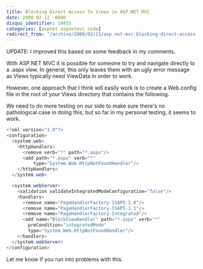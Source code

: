 ```yaml
---
title: Blocking Direct Access To Views in ASP.NET MVC
date: 2008-02-12 -0800
disqus_identifier: 18455
categories: [aspnet aspnetmvc code]
redirect_from: "/archive/2008/02/11/asp.net-mvc-blocking-direct-access-to-views.aspx/"
---
```


UPDATE: I improved this based on some feedback in my comments.

With ASP.NET MVC it is possible for someone to try and navigate directly
to a .aspx view. In general, this only leaves them with an ugly error
message as Views typically need ViewData in order to work.

However, one approach that I think will easily work is to create a
Web.config file in the root of your Views directory that contains the
following.

We need to do more testing on our side to make sure there's no
pathological case in doing this, but so far in my personal testing, it
seems to work.

```csharp
<?xml version="1.0"?>
<configuration>
  <system.web>
    <httpHandlers>
      <remove verb="*" path="*.aspx"/>
      <add path="*.aspx" verb="*" 
          type="System.Web.HttpNotFoundHandler"/>
    </httpHandlers>
  </system.web>

  <system.webServer>
    <validation validateIntegratedModeConfiguration="false"/>
    <handlers>
      <remove name="PageHandlerFactory-ISAPI-2.0"/>
      <remove name="PageHandlerFactory-ISAPI-1.1"/>
      <remove name="PageHandlerFactory-Integrated"/>
      <add name="BlockViewHandler" path="*.aspx" verb="*" 
        preCondition="integratedMode" 
        type="System.Web.HttpNotFoundHandler"/>
    </handlers>
  </system.webServer>
</configuration>
```

Let me know if you run into problems with this.
